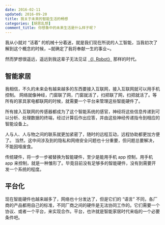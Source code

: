 ```yaml
---
date: 2016-02-11
updated: 2016-09-20
title: 我关于未来的智能生活的畅想
categories: [胡思乱想]
comment_title: 你想象中的未来生活是什么样子呢？
---
```


我从小就对 “活着” 的机械十分着迷，就是我们现在所说的人工智能，当我初次了解到这个概念的时候，~就确定了我将奉献一生的事业~。

然而梦想很遥远，遥远到我这辈子无法见证 [《I, Robot》](https://baike.baidu.com/item/%E6%88%91%EF%BC%8C%E6%9C%BA%E5%99%A8%E4%BA%BA/1189079) 那样的时代。


<!-- more -->

## 智能家居

我相信，不久的未来会有越来越多的东西要接入互联网，接入互联网就可以用手机控制。
网络就像神经，门窗联了网，门窗就活了，扫把联了网，扫把就活了。等所有的家具家电都联网的时候，就需要一个平台来管理这些智能硬件了。

所有接入互联网的传感器都成为了这个智能系统的感官，神经将这些信息传递到可以分析、处理数据的终端，经过计算后作出应答，并由这些神经传递指令到相应的智能设备上。

人与人、人与物之间的联系就更加紧密了，随时的远程互动，远程协助都更加方便了。
当然，这中间涉及到的隐私和网络安全问题也十分重要，但问题总要解决，不能因噎废食。

传统硬件，将一步一步被替换为智能硬件，至少是能用手机 app 控制，用手机 app 来控制，就是一种雏形了。毕竟目前没有足够多的智能硬件，没有到需要开发一个系统的程度。


## 平台化

现在智能硬件也越来越多了，网络也十分发达了，但是它们的 “语言” 不同，各厂商的产品都用自己的标准，不同厂商之间的硬件是无法协同工作的。它们需要一个协议、或者一个平台，来实现合作。平台，也许就是智能家居时代来临的一个必要条件吧。
